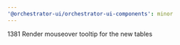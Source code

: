 ```yaml
---
'@orchestrator-ui/orchestrator-ui-components': minor
---
```


1381 Render mouseover tooltip for the new tables
